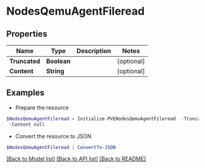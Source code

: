 # NodesQemuAgentFileread
## Properties

Name | Type | Description | Notes
------------ | ------------- | ------------- | -------------
**Truncated** | **Boolean** |  | [optional] 
**Content** | **String** |  | [optional] 

## Examples

- Prepare the resource
```powershell
$NodesQemuAgentFileread = Initialize-PVENodesQemuAgentFileread  -Truncated null `
 -Content null
```

- Convert the resource to JSON
```powershell
$NodesQemuAgentFileread | ConvertTo-JSON
```

[[Back to Model list]](../README.md#documentation-for-models) [[Back to API list]](../README.md#documentation-for-api-endpoints) [[Back to README]](../README.md)

